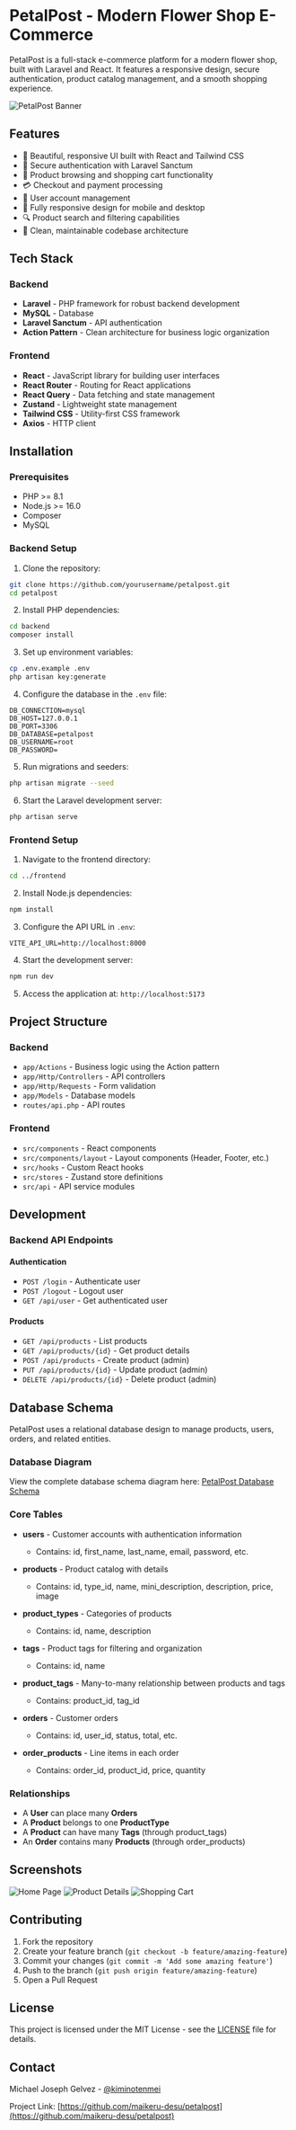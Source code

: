 # PetalPost - Modern Flower Shop E-Commerce

PetalPost is a full-stack e-commerce platform for a modern flower shop, built with Laravel and React. It features a responsive design, secure authentication, product catalog management, and a smooth shopping experience.

![PetalPost Banner](https://via.placeholder.com/800x400?text=PetalPost+Banner)

## Features

- 🌸 Beautiful, responsive UI built with React and Tailwind CSS
- 🔐 Secure authentication with Laravel Sanctum
- 🛒 Product browsing and shopping cart functionality
- 💳 Checkout and payment processing
- 👤 User account management
- 📱 Fully responsive design for mobile and desktop
- 🔍 Product search and filtering capabilities
- 🌟 Clean, maintainable codebase architecture

## Tech Stack

### Backend
- **Laravel** - PHP framework for robust backend development
- **MySQL** - Database
- **Laravel Sanctum** - API authentication
- **Action Pattern** - Clean architecture for business logic organization

### Frontend
- **React** - JavaScript library for building user interfaces
- **React Router** - Routing for React applications
- **React Query** - Data fetching and state management
- **Zustand** - Lightweight state management
- **Tailwind CSS** - Utility-first CSS framework
- **Axios** - HTTP client

## Installation

### Prerequisites
- PHP >= 8.1
- Node.js >= 16.0
- Composer
- MySQL

### Backend Setup
1. Clone the repository:
```bash
git clone https://github.com/yourusername/petalpost.git
cd petalpost
```

2. Install PHP dependencies:
```bash
cd backend
composer install
```

3. Set up environment variables:
```bash
cp .env.example .env
php artisan key:generate
```

4. Configure the database in the `.env` file:
```
DB_CONNECTION=mysql
DB_HOST=127.0.0.1
DB_PORT=3306
DB_DATABASE=petalpost
DB_USERNAME=root
DB_PASSWORD=
```

5. Run migrations and seeders:
```bash
php artisan migrate --seed
```

6. Start the Laravel development server:
```bash
php artisan serve
```

### Frontend Setup
1. Navigate to the frontend directory:
```bash
cd ../frontend
```

2. Install Node.js dependencies:
```bash
npm install
```

3. Configure the API URL in `.env`:
```
VITE_API_URL=http://localhost:8000
```

4. Start the development server:
```bash
npm run dev
```

5. Access the application at: `http://localhost:5173`

## Project Structure

### Backend
- `app/Actions` - Business logic using the Action pattern
- `app/Http/Controllers` - API controllers
- `app/Http/Requests` - Form validation
- `app/Models` - Database models
- `routes/api.php` - API routes

### Frontend
- `src/components` - React components
- `src/components/layout` - Layout components (Header, Footer, etc.)
- `src/hooks` - Custom React hooks
- `src/stores` - Zustand store definitions
- `src/api` - API service modules

## Development

### Backend API Endpoints

#### Authentication
- `POST /login` - Authenticate user
- `POST /logout` - Logout user
- `GET /api/user` - Get authenticated user

#### Products
- `GET /api/products` - List products
- `GET /api/products/{id}` - Get product details
- `POST /api/products` - Create product (admin)
- `PUT /api/products/{id}` - Update product (admin)
- `DELETE /api/products/{id}` - Delete product (admin)

## Database Schema

PetalPost uses a relational database design to manage products, users, orders, and related entities.

### Database Diagram

View the complete database schema diagram here: [PetalPost Database Schema](https://dbdiagram.io/d/petalpost-684f7f603cc77757c8fa6d39)

### Core Tables

- **users** - Customer accounts with authentication information
  - Contains: id, first_name, last_name, email, password, etc.
  
- **products** - Product catalog with details
  - Contains: id, type_id, name, mini_description, description, price, image
  
- **product_types** - Categories of products
  - Contains: id, name, description
  
- **tags** - Product tags for filtering and organization
  - Contains: id, name
  
- **product_tags** - Many-to-many relationship between products and tags
  - Contains: product_id, tag_id
  
- **orders** - Customer orders
  - Contains: id, user_id, status, total, etc.
  
- **order_products** - Line items in each order
  - Contains: order_id, product_id, price, quantity

### Relationships

- A **User** can place many **Orders**
- A **Product** belongs to one **ProductType**
- A **Product** can have many **Tags** (through product_tags)
- An **Order** contains many **Products** (through order_products)

## Screenshots

![Home Page](https://via.placeholder.com/400x300?text=Home+Page)
![Product Details](https://via.placeholder.com/400x300?text=Product+Details)
![Shopping Cart](https://via.placeholder.com/400x300?text=Shopping+Cart)

## Contributing

1. Fork the repository
2. Create your feature branch (`git checkout -b feature/amazing-feature`)
3. Commit your changes (`git commit -m 'Add some amazing feature'`)
4. Push to the branch (`git push origin feature/amazing-feature`)
5. Open a Pull Request

## License

This project is licensed under the MIT License - see the [LICENSE](LICENSE) file for details.

## Contact

Michael Joseph Gelvez - [@kiminotenmei](https://x.com/kiminotenmei)

Project Link: [https://github.com/maikeru-desu/petalpost](https://github.com/maikeru-desu/petalpost)
